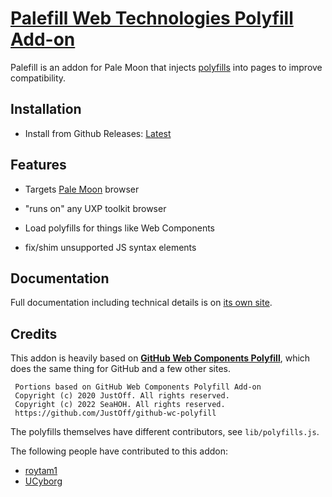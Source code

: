 # [Palefill Web Technologies Polyfill Add-on](https://martok.github.io/palefill/)

Palefill is an addon for Pale Moon that injects [polyfills](https://en.wikipedia.org/wiki/Polyfill_(programming))
into pages to improve compatibility.

## Installation

 * Install from Github Releases: [Latest](https://github.com/martok/palefill/releases/latest)

## Features

  * Targets [Pale Moon](https://www.palemoon.org/) browser
  * "runs on" any UXP toolkit browser

  * Load polyfills for things like Web Components
  * fix/shim unsupported JS syntax elements

## Documentation

Full documentation including technical details is on [its own site](https://martok.github.io/palefill/).

## Credits

This addon is heavily based on [**GitHub Web Components Polyfill**](https://github.com/JustOff/github-wc-polyfill),
which does the same thing for GitHub and a few other sites.
```
 Portions based on GitHub Web Components Polyfill Add-on
 Copyright (c) 2020 JustOff. All rights reserved.
 Copyright (c) 2022 SeaHOH. All rights reserved.
 https://github.com/JustOff/github-wc-polyfill
```

The polyfills themselves have different contributors, see `lib/polyfills.js`.

The following people have contributed to this addon:

  * [roytam1](https://github.com/roytam1)
  * [UCyborg](https://github.com/UCyborg)

